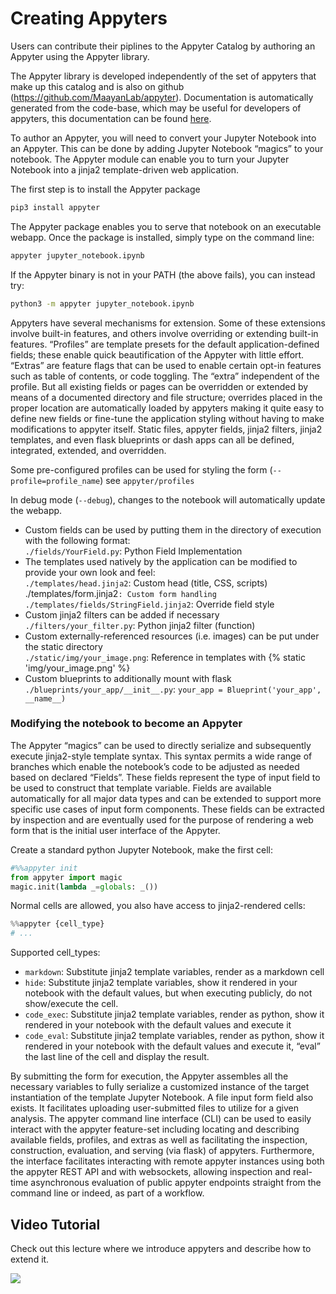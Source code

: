 # Creating Appyters

Users can contribute their piplines to the Appyter Catalog by authoring an Appyter using the Appyter library.

The Appyter library is developed independently of the set of appyters that make up this catalog and is also on github (<https://github.com/MaayanLab/appyter>). Documentation is automatically generated from the code-base, which may be useful for developers of appyters, this documentation can be found [here](https://maayanlab.github.io/appyter/).

To author an Appyter, you will need to convert your Jupyter Notebook into an Appyter. This can be done by adding Jupyter Notebook “magics” to your notebook. The Appyter module can enable you to turn your Jupyter Notebook into a jinja2 template-driven web application.

The first step is to install the Appyter package
```bash
pip3 install appyter
```

The Appyter package enables you to serve that notebook on an executable webapp. Once the package is installed, simply type on the command line:
```bash
appyter jupyter_notebook.ipynb
```

If the Appyter binary is not in your PATH (the above fails), you can instead try:
```bash
python3 -m appyter jupyter_notebook.ipynb
```

Appyters have several mechanisms for extension. Some of these extensions involve built-in features, and others involve overriding or extending built-in features. “Profiles” are template presets for the default application-defined fields; these enable quick beautification of the Appyter with little effort. “Extras” are feature flags that can be used to enable certain opt-in features such as table of contents, or code toggling. The “extra” independent of the profile. But all existing fields or pages can be overridden or extended by means of a documented directory and file structure; overrides placed in the proper location are automatically loaded by appyters making it quite easy to define new fields or fine-tune the application styling without having to make modifications to appyter itself. Static files, appyter fields, jinja2 filters, jinja2 templates, and even flask blueprints or dash apps can all be defined, integrated, extended, and overridden.

Some pre-configured profiles can be used for styling the form (`--profile=profile_name`) see `appyter/profiles`

In debug mode (`--debug`), changes to the notebook will automatically update the webapp.

- Custom fields can be used by putting them in the directory of execution with the following format:  
  `./fields/YourField.py`: Python Field Implementation
- The templates used natively by the application can be modified to provide your own look and feel:  
  `./templates/head.jinja2`: Custom head (title, CSS, scripts)`  
  `./templates/form.jinja2`: Custom form handling`  
  `./templates/fields/StringField.jinja2`: Override field style
- Custom jinja2 filters can be added if necessary  
  `./filters/your_filter.py`: Python jinja2 filter (function)
- Custom externally-referenced resources (i.e. images) can be put under the static directory  
  `./static/img/your_image.png`: Reference in templates with {% static 'img/your_image.png' %}
- Custom blueprints to additionally mount with flask  
  `./blueprints/your_app/__init__.py`: `your_app = Blueprint('your_app', __name__)`

### Modifying the notebook to become an Appyter

The Appyter “magics” can be used to directly serialize and subsequently execute jinja2-style template syntax. This syntax permits a wide range of branches which enable the notebook’s code to be adjusted as needed based on declared “Fields”. These fields represent the type of input field to be used to construct that template variable. Fields are available automatically for all major data types and can be extended to support more specific use cases of input form components. These fields can be extracted by inspection and are eventually used for the purpose of rendering a web form that is the initial user interface of the Appyter.

Create a standard python Jupyter Notebook, make the first cell:
```python
#%%appyter init
from appyter import magic
magic.init(lambda _=globals: _())
```

Normal cells are allowed, you also have access to jinja2-rendered cells:
```python
%%appyter {cell_type}
# ...
```

Supported cell_types:

- `markdown`: Substitute jinja2 template variables, render as a markdown cell
- `hide`: Substitute jinja2 template variables, show it rendered in your notebook with the default values, but when executing publicly, do not show/execute the cell.
- `code_exec`: Substitute jinja2 template variables, render as python, show it rendered in your notebook with the default values and execute it
- `code_eval`: Substitute jinja2 template variables, render as python, show it rendered in your notebook with the default values and execute it, “eval” the last line of the cell and display the result.

By submitting the form for execution, the Appyter assembles all the necessary variables to fully serialize a customized instance of the target instantiation of the template Jupyter Notebook. A file input form field also exists. It facilitates uploading user-submitted files to utilize for a given analysis.
The appyter command line interface (CLI) can be used to easily interact with the appyter feature-set including locating and describing available fields, profiles, and extras as well as facilitating the inspection, construction, evaluation, and serving (via flask) of appyters. Furthermore, the interface facilitates interacting with remote appyter instances using both the appyter REST API and with websockets, allowing inspection and real-time asynchronous evaluation of public appyter endpoints straight from the command line or indeed, as part of a workflow.

## Video Tutorial

Check out this lecture where we introduce appyters and describe how to extend it.

<div class="row mb-4">
  <div class="col-sm-12 col-md-6">
    <a href="https://www.youtube.com/watch?v=IWyjxvDg8JQ">
      <img class="img-fluid w-100" src="https://img.youtube.com/vi/IWyjxvDg8JQ/0.jpg" />
    </a>
  </div>
</div>
